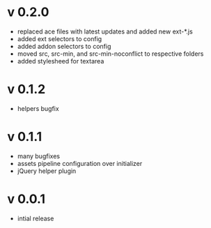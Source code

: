 v 0.2.0
=======
* replaced ace files with latest updates and added new ext-*.js
* added ext selectors to config
* added addon selectors to config
* moved src, src-min, and src-min-noconflict to respective folders
* added stylesheed for textarea

v 0.1.2
=======

* helpers bugfix

v 0.1.1
=======

* many bugfixes
* assets pipeline configuration over initializer
* jQuery helper plugin

v 0.0.1
=======

* intial release
